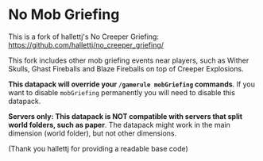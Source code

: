 # No Mob Griefing

This is a fork of hallettj's No Creeper Griefing: https://github.com/hallettj/no_creeper_griefing/ 

This fork includes other mob griefing events near players, such as Wither Skulls, Ghast Fireballs and Blaze Fireballs on top of Creeper Explosions.

**This datapack will override your `/gamerule mobGriefing` commands**. If you
want to disable `mobGriefing` permanently you will need to disable this
datapack.

**Servers only: This datapack is NOT compatible with servers that split world folders, such as paper**. The datapack might work in the main dimension (world folder), but not other dimensions.

(Thank you hallettj for providing a readable base code)
